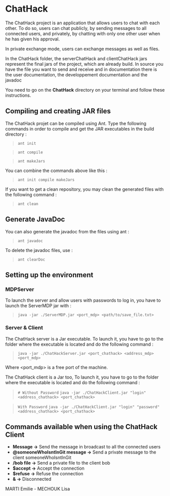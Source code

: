 # ChatHack

The ChatHack project is an application that allows users to chat with each other.
To do so, users can chat publicly, by sending messages to all connected users, 
and privately, by chatting with only one other user when he has given his approval.

In private exchange mode, users can exchange messages as well as files.

In the ChatHack folder, the serverChatHack and clientChatHack jars represent the
final jars of the project, which are already build. In source you have the file 
you want to send and receive and in documentation there is the user documentation, 
the developpement documentation and the javadoc

You need to go on the **ChatHack** directory on your terminal and follow these instructions.

## Compiling and creating JAR files

The ChatHack projet can be compiled using Ant. Type the following commands in order to compile and get the JAR executables in the build directory :

> ``ant init``

> ``ant compile``

> ``ant makeJars``

You can combine the commands above like this :

> ``ant init compile makeJars``

If you want to get a clean repository, you may clean the generated files with the following command :

> ``ant clean``

## Generate JavaDoc

You can also generate the javadoc from the files using ant :

> ``ant javadoc``

To delete the javadoc files, use :

> ``ant clearDoc``

## Setting up the environment

### MDPServer
To launch the server and allow users with passwords to log in, you have to
launch the ServerMDP jar with :

> ``java -jar ./ServerMDP.jar <port_mdp> <path/to/save_file.txt>``

### Server & Client

The ChatHack server is a Jar executable. To launch it, you have to go to the folder where the 
executable is located and do the following command :

> ``java -jar ./ChatHackServer.jar <port_chathack> <address_mdp> <port_mdp>``

Where <port_mdp> is a free port of the machine.

The ChatHack client is a Jar too, To launch it, you have to go to the folder where the 
executable is located and do the following command :

> ``# Without Password``
> ``java -jar ./ChatHackClient.jar "login" <address_chathack> <port_chathack>``

> ``With Password``
> ``java -jar ./ChatHackClient.jar "login" "password" <address_chathack> <port_chathack>``

## Commands available when using the ChatHack Client

* **Message ->** Send the message in broadcast to all the connected users
* **@someoneWhoIsntInGit message ->** Send a private message to the client someoneWhoIsntInGit
* **/bob file ->** Send a private file to the client bob
* **$accept ->** Accept the connection
* **$refuse ->** Refuse the connection
* **& ->** Disconnected


MARTI Emilie - MECHOUK Lisa
